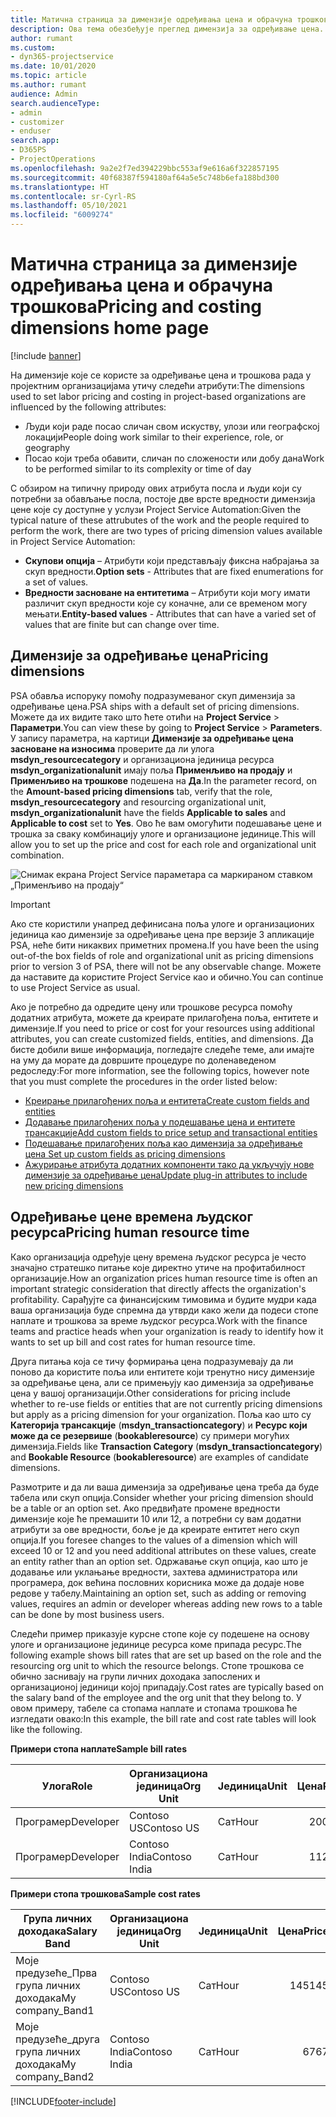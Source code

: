 ```yaml
---
title: Матична страница за димензије одређивања цена и обрачуна трошкова
description: Ова тема обезбеђује преглед димензија за одређивање цена.
author: rumant
ms.custom:
- dyn365-projectservice
ms.date: 10/01/2020
ms.topic: article
ms.author: rumant
audience: Admin
search.audienceType:
- admin
- customizer
- enduser
search.app:
- D365PS
- ProjectOperations
ms.openlocfilehash: 9a2e2f7ed394229bbc553af9e616a6f322857195
ms.sourcegitcommit: 40f68387f594180af64a5e5c748b6efa188bd300
ms.translationtype: HT
ms.contentlocale: sr-Cyrl-RS
ms.lasthandoff: 05/10/2021
ms.locfileid: "6009274"
---
```

# <a name="pricing-and-costing-dimensions-home-page"></a><span data-ttu-id="367c0-103">Матична страница за димензије одређивања цена и обрачуна трошкова</span><span class="sxs-lookup"><span data-stu-id="367c0-103">Pricing and costing dimensions home page</span></span>

[!include [banner](../includes/psa-now-project-operations.md)]

<span data-ttu-id="367c0-104">На димензије које се користе за одређивање цена и трошкова рада у пројектним организацијама утичу следећи атрибути:</span><span class="sxs-lookup"><span data-stu-id="367c0-104">The dimensions used to set labor pricing and costing in project-based organizations are influenced by the following attributes:</span></span>

- <span data-ttu-id="367c0-105">Људи који раде посао сличан свом искуству, улози или географској локацији</span><span class="sxs-lookup"><span data-stu-id="367c0-105">People doing work similar to their experience, role, or geography</span></span>
- <span data-ttu-id="367c0-106">Посао који треба обавити, сличан по сложености или добу дана</span><span class="sxs-lookup"><span data-stu-id="367c0-106">Work to be performed similar to its complexity or time of day</span></span>

<span data-ttu-id="367c0-107">С обзиром на типичну природу ових атрибута посла и људи који су потребни за обављање посла, постоје две врсте вредности димензија цене које су доступне у услузи Project Service Automation:</span><span class="sxs-lookup"><span data-stu-id="367c0-107">Given the typical nature of these attrubutes of the work and the people required to perform the work, there are two types of pricing dimension values available in Project Service Automation:</span></span> 

- <span data-ttu-id="367c0-108">**Скупови опција** – Атрибути који представљају фиксна набрајања за скуп вредности.</span><span class="sxs-lookup"><span data-stu-id="367c0-108">**Option sets** - Attributes that are fixed enumerations for a set of values.</span></span>
- <span data-ttu-id="367c0-109">**Вредности засноване на ентитетима** – Атрибути који могу имати различит скуп вредности које су коначне, али се временом могу мењати.</span><span class="sxs-lookup"><span data-stu-id="367c0-109">**Entity-based values** - Attributes that can have a varied set of values that are finite but can change over time.</span></span>

## <a name="pricing-dimensions"></a><span data-ttu-id="367c0-110">Димензије за одређивање цена</span><span class="sxs-lookup"><span data-stu-id="367c0-110">Pricing dimensions</span></span>

<span data-ttu-id="367c0-111">PSA обавља испоруку помоћу подразумеваног скуп димензија за одређивање цена.</span><span class="sxs-lookup"><span data-stu-id="367c0-111">PSA ships with a default set of pricing dimensions.</span></span> <span data-ttu-id="367c0-112">Можете да их видите тако што ћете отићи на **Project Service** > **Параметри**.</span><span class="sxs-lookup"><span data-stu-id="367c0-112">You can view these by going to **Project Service** > **Parameters**.</span></span> <span data-ttu-id="367c0-113">У запису параметра, на картици **Димензије за одређивање цена засноване на износима** проверите да ли улога **msdyn_resourcecategory** и организациона јединица ресурса **msdyn_organizationalunit** имају поља **Применљиво на продају** и **Применљиво на трошкове** подешена на **Да**.</span><span class="sxs-lookup"><span data-stu-id="367c0-113">In the parameter record, on the **Amount-based pricing dimensions** tab, verify that the role, **msdyn_resourcecategory** and resourcing organizational unit, **msdyn_organizationalunit** have the fields **Applicable to sales** and **Applicable to cost** set to **Yes**.</span></span> <span data-ttu-id="367c0-114">Ово ће вам омогућити подешавање цене и трошка за сваку комбинацију улоге и организационе јединице.</span><span class="sxs-lookup"><span data-stu-id="367c0-114">This will allow you to set up the price and cost for each role and organizational unit combination.</span></span>

![Снимак екрана Project Service параметара са маркираном ставком „Применљиво на продају“](media/PS-OOB-parameters.png)

> [!IMPORTANT]
> <span data-ttu-id="367c0-116">Ако сте користили унапред дефинисана поља улоге и организационих јединица као димензије за одређивање цена пре верзије 3 апликације PSA, неће бити никаквих приметних промена.</span><span class="sxs-lookup"><span data-stu-id="367c0-116">If you have been the using out-of-the box fields of role and organizational unit as pricing dimensions prior to version 3 of PSA, there will not be any observable change.</span></span> <span data-ttu-id="367c0-117">Можете да наставите да користите Project Service као и обично.</span><span class="sxs-lookup"><span data-stu-id="367c0-117">You can continue to use Project Service as usual.</span></span> 

<span data-ttu-id="367c0-118">Ако је потребно да одредите цену или трошкове ресурса помоћу додатних атрибута, можете да креирате прилагођена поља, ентитете и димензије.</span><span class="sxs-lookup"><span data-stu-id="367c0-118">If you need to price or cost for your resources using additional attributes, you can create customized fields, entities, and dimensions.</span></span> <span data-ttu-id="367c0-119">Да бисте добили више информација, погледајте следеће теме, али имајте на уму да морате да довршите процедуре по доленаведеном редоследу:</span><span class="sxs-lookup"><span data-stu-id="367c0-119">For more information, see the following topics, however note that you must complete the procedures in the order listed below:</span></span>

- [<span data-ttu-id="367c0-120">Креирање прилагођених поља и ентитета</span><span class="sxs-lookup"><span data-stu-id="367c0-120">Create custom fields and entities</span></span>](create-custom-fields-entities.md)
- [<span data-ttu-id="367c0-121">Додавање прилагођених поља у подешавање цена и ентитете трансакције</span><span class="sxs-lookup"><span data-stu-id="367c0-121">Add custom fields to price setup and transactional entities</span></span>](field-references.md)
- [<span data-ttu-id="367c0-122">Подешавање прилагођених поља као димензија за одређивање цена </span><span class="sxs-lookup"><span data-stu-id="367c0-122">Set up custom fields as pricing dimensions</span></span>](set-up-pricing-dimensions.md)
- [<span data-ttu-id="367c0-123">Ажурирање атрибута додатних компоненти тако да укључују нове димензије за одређивање цена</span><span class="sxs-lookup"><span data-stu-id="367c0-123">Update plug-in attributes to include new pricing dimensions</span></span>](update-plug-in-attributes.md)

## <a name="pricing-human-resource-time"></a><span data-ttu-id="367c0-124">Одређивање цене времена људског ресурса</span><span class="sxs-lookup"><span data-stu-id="367c0-124">Pricing human resource time</span></span>
<span data-ttu-id="367c0-125">Како организација одређује цену времена људског ресурса је често значајно стратешко питање које директно утиче на профитабилност организације.</span><span class="sxs-lookup"><span data-stu-id="367c0-125">How an organization prices human resource time is often an important strategic consideration that directly affects the organization's profitability.</span></span> <span data-ttu-id="367c0-126">Сарађујте са финансијским тимовима и будите мудри када ваша организација буде спремна да утврди како жели да подеси стопе наплате и трошкова за време људског ресурса.</span><span class="sxs-lookup"><span data-stu-id="367c0-126">Work with the finance teams and practice heads when your organization is ready to identify how it wants to set up bill and cost rates for human resource time.</span></span>

<span data-ttu-id="367c0-127">Друга питања која се тичу формирања цена подразумевају да ли поново да користите поља или ентитете који тренутно нису димензије за одређивање цена, али се примењују као димензија за одређивање цена у вашој организацији.</span><span class="sxs-lookup"><span data-stu-id="367c0-127">Other considerations for pricing include whether to re-use fields or entities that are not currently pricing dimensions but apply as a pricing dimension for your organization.</span></span> <span data-ttu-id="367c0-128">Поља као што су **Категорија трансакције** (**msdyn_transactioncategory**) и **Ресурс који може да се резервише** (**bookableresource**) су примери могућих димензија.</span><span class="sxs-lookup"><span data-stu-id="367c0-128">Fields like **Transaction Category** (**msdyn_transactioncategory**) and **Bookable Resource** (**bookableresource**) are examples of candidate dimensions.</span></span> 

<span data-ttu-id="367c0-129">Размотрите и да ли ваша димензија за одређивање цена треба да буде табела или скуп опција.</span><span class="sxs-lookup"><span data-stu-id="367c0-129">Consider whether your pricing dimension should be a table or an option set.</span></span> <span data-ttu-id="367c0-130">Ако предвиђате промене вредности димензије које ће премашити 10 или 12, а потребни су вам додатни атрибути за ове вредности, боље је да креирате ентитет него скуп опција.</span><span class="sxs-lookup"><span data-stu-id="367c0-130">If you foresee changes to the values of a dimension which will exceed 10 or 12 and you need additional attributes on these values, create an entity rather than an option set.</span></span> <span data-ttu-id="367c0-131">Одржавање скуп опција, као што је додавање или уклањање вредности, захтева администратора или програмера, док већина пословних корисника може да додаје нове редове у табелу.</span><span class="sxs-lookup"><span data-stu-id="367c0-131">Maintaining an option set, such as adding or removing values, requires an admin or developer whereas adding new rows to a table can be done by most business users.</span></span>

<span data-ttu-id="367c0-132">Следећи пример приказује курсне стопе које су подешене на основу улоге и организационе јединице ресурса коме припада ресурс.</span><span class="sxs-lookup"><span data-stu-id="367c0-132">The following example shows bill rates that are set up based on the role and the resourcing org unit to which the resource belongs.</span></span> <span data-ttu-id="367c0-133">Стопе трошкова се обично заснивају на групи личних доходака запослених и организационој јединици којој припадају.</span><span class="sxs-lookup"><span data-stu-id="367c0-133">Cost rates are typically based on the salary band of the employee and the org unit that they belong to.</span></span> <span data-ttu-id="367c0-134">У овом примеру, табеле са стопама наплате и стопама трошкова ће изгледати овако:</span><span class="sxs-lookup"><span data-stu-id="367c0-134">In this example, the bill rate and cost rate tables will look like the following.</span></span>

<span data-ttu-id="367c0-135">**Примери стопа наплате**</span><span class="sxs-lookup"><span data-stu-id="367c0-135">**Sample bill rates**</span></span>

| <span data-ttu-id="367c0-136">Улога</span><span class="sxs-lookup"><span data-stu-id="367c0-136">Role</span></span>        | <span data-ttu-id="367c0-137">Организациона јединица</span><span class="sxs-lookup"><span data-stu-id="367c0-137">Org Unit</span></span>    |<span data-ttu-id="367c0-138">Јединица</span><span class="sxs-lookup"><span data-stu-id="367c0-138">Unit</span></span>      |<span data-ttu-id="367c0-139">Цена</span><span class="sxs-lookup"><span data-stu-id="367c0-139">Price</span></span>      |<span data-ttu-id="367c0-140">Валута</span><span class="sxs-lookup"><span data-stu-id="367c0-140">Currency</span></span>  |
| ------------|-------------|----------|----------:|----------|
| <span data-ttu-id="367c0-141">Програмер</span><span class="sxs-lookup"><span data-stu-id="367c0-141">Developer</span></span>   | <span data-ttu-id="367c0-142">Contoso US</span><span class="sxs-lookup"><span data-stu-id="367c0-142">Contoso US</span></span>  |<span data-ttu-id="367c0-143">Сат</span><span class="sxs-lookup"><span data-stu-id="367c0-143">Hour</span></span> | <span data-ttu-id="367c0-144">200</span><span class="sxs-lookup"><span data-stu-id="367c0-144">200</span></span>|<span data-ttu-id="367c0-145">USD решење</span><span class="sxs-lookup"><span data-stu-id="367c0-145">USD</span></span>     |
| <span data-ttu-id="367c0-146">Програмер</span><span class="sxs-lookup"><span data-stu-id="367c0-146">Developer</span></span>   | <span data-ttu-id="367c0-147">Contoso India</span><span class="sxs-lookup"><span data-stu-id="367c0-147">Contoso India</span></span> |<span data-ttu-id="367c0-148">Сат</span><span class="sxs-lookup"><span data-stu-id="367c0-148">Hour</span></span>|   <span data-ttu-id="367c0-149">112</span><span class="sxs-lookup"><span data-stu-id="367c0-149">112</span></span>|<span data-ttu-id="367c0-150">USD решење</span><span class="sxs-lookup"><span data-stu-id="367c0-150">USD</span></span>     |


<span data-ttu-id="367c0-151">**Примери стопа трошкова**</span><span class="sxs-lookup"><span data-stu-id="367c0-151">**Sample cost rates**</span></span>

| <span data-ttu-id="367c0-152">Група личних доходака</span><span class="sxs-lookup"><span data-stu-id="367c0-152">Salary Band</span></span>     | <span data-ttu-id="367c0-153">Организациона јединица</span><span class="sxs-lookup"><span data-stu-id="367c0-153">Org Unit</span></span>    |<span data-ttu-id="367c0-154">Јединица</span><span class="sxs-lookup"><span data-stu-id="367c0-154">Unit</span></span>      |<span data-ttu-id="367c0-155">Цена</span><span class="sxs-lookup"><span data-stu-id="367c0-155">Price</span></span>      |<span data-ttu-id="367c0-156">Валута</span><span class="sxs-lookup"><span data-stu-id="367c0-156">Currency</span></span>  |
| ----------------|-------------|----------|----------:|----------|
| <span data-ttu-id="367c0-157">Моје предузеће_Прва група личних доходака</span><span class="sxs-lookup"><span data-stu-id="367c0-157">My company_Band1</span></span> | <span data-ttu-id="367c0-158">Contoso US</span><span class="sxs-lookup"><span data-stu-id="367c0-158">Contoso US</span></span>  |<span data-ttu-id="367c0-159">Сат</span><span class="sxs-lookup"><span data-stu-id="367c0-159">Hour</span></span> | <span data-ttu-id="367c0-160">145</span><span class="sxs-lookup"><span data-stu-id="367c0-160">145</span></span>|<span data-ttu-id="367c0-161">USD решење</span><span class="sxs-lookup"><span data-stu-id="367c0-161">USD</span></span>     |
| <span data-ttu-id="367c0-162">Моје предузеће_друга група личних доходака</span><span class="sxs-lookup"><span data-stu-id="367c0-162">My company_Band2</span></span> | <span data-ttu-id="367c0-163">Contoso India</span><span class="sxs-lookup"><span data-stu-id="367c0-163">Contoso India</span></span> |<span data-ttu-id="367c0-164">Сат</span><span class="sxs-lookup"><span data-stu-id="367c0-164">Hour</span></span>|   <span data-ttu-id="367c0-165">67</span><span class="sxs-lookup"><span data-stu-id="367c0-165">67</span></span>|<span data-ttu-id="367c0-166">USD решење</span><span class="sxs-lookup"><span data-stu-id="367c0-166">USD</span></span>     |


[!INCLUDE[footer-include](../includes/footer-banner.md)]